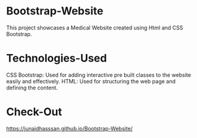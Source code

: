 # Bootstrap-Website
This project showcases a Medical Website created using Html and CSS Bootstrap.

# Technologies-Used
CSS Bootstrap: Used for adding interactive pre built classes to the website easily and effectively.
HTML: Used for structuring the web page and defining the content.

# Check-Out
https://junaidhasssan.github.io/Bootstrap-Website/
